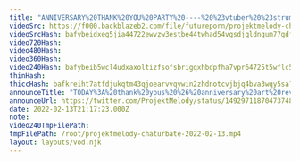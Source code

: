 ```yaml
---
title: "ANNIVERSARY%20THANK%20YOU%20PARTY%20----%20%23vtuber%20%23strumpet"
videoSrc: https://f000.backblazeb2.com/file/futureporn/projektmelody-chaturbate-2022-02-13.mp4
videoSrcHash: bafybeidxeg5jia44722ewvzw3estbe44twhad54vgsdjqldngum77gdjni?filename=projektmelody-chaturbate-20220213T211723Z-source.mp4
video720Hash: 
video480Hash: 
video360Hash: 
video240Hash: bafybeib5wcl4udxaxoltizfsofsbrigqxhbdpfha7vpr64725t5wflc5vq?filename=projektmelody-chaturbate-20220213T211723Z-240p.mp4
thinHash: 
thiccHash: bafkreiht7atfdjukqtm43qjoearvvqywin2zhdnotcvjbjq4bva3wqy5sa?filename=20220213T211723Z-thicc.jpg
announceTitle: "TODAY%3A%20thank%20yous%20%26%20anniversary%20art%20review%20on%20cb%21%21%21%20%20%20%20%20TOMORROW%3A%203D%20%22Year%20of%20the%20Tiger%22%20Mel%20skin%20on%20CB%20%26%20Twitch%20---%20hyped%20to%20share%20the%20loooove"
announceUrl: https://twitter.com/ProjektMelody/status/1492971187047374849
date: 2022-02-13T21:17:23.000Z
note: 
video240TmpFilePath: 
tmpFilePath: /root/projektmelody-chaturbate-2022-02-13.mp4
layout: layouts/vod.njk
---
```

